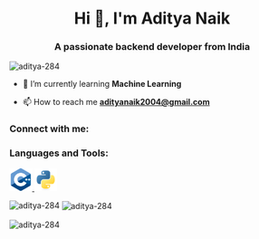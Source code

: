 <h1 align="center">Hi 👋, I'm Aditya Naik</h1>
<h3 align="center">A passionate backend developer from India</h3>

<p align="left"> <img src="https://komarev.com/ghpvc/?username=aditya-284&label=Profile%20views&color=0e75b6&style=flat" alt="aditya-284" /> </p>

- 🌱 I’m currently learning **Machine Learning**

- 📫 How to reach me **adityanaik2004@gmail.com**

<h3 align="left">Connect with me:</h3>
<p align="left">
</p>

<h3 align="left">Languages and Tools:</h3>
<p align="left"> <a href="https://www.w3schools.com/cpp/" target="_blank" rel="noreferrer"> <img src="https://raw.githubusercontent.com/devicons/devicon/master/icons/cplusplus/cplusplus-original.svg" alt="cplusplus" width="40" height="40"/> </a> <a href="https://www.python.org" target="_blank" rel="noreferrer"> <img src="https://raw.githubusercontent.com/devicons/devicon/master/icons/python/python-original.svg" alt="python" width="40" height="40"/> </a> </p>

<p><img align="left" src="https://github-readme-stats.vercel.app/api/top-langs?username=aditya-284&show_icons=true&locale=en&layout=compact" alt="aditya-284" /></p>

<p>&nbsp;<img align="center" src="https://github-readme-stats.vercel.app/api?username=aditya-284&show_icons=true&locale=en" alt="aditya-284" /></p>

<p><img align="center" src="https://github-readme-streak-stats.herokuapp.com/?user=aditya-284&" alt="aditya-284" /></p>